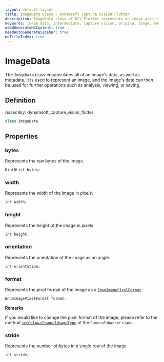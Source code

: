 ```yaml
---
layout: default-layout
title: ImageData Class - Dynamsoft Capture Vision Flutter
description: ImageData class of DCV Flutter represents an image with its raw attributes.
keywords: image data, intermediate, capture vision, original image, result
needGenerateH3Content: true
needAutoGenerateSidebar: true
noTitleIndex: true
---
```


# ImageData

The `ImageData` class encapsulates all of an image's data, as well as metadata. It is used to represent an image, and the image's data can then be used for further operations such as analysis, viewing, or saving.

## Definition

*Assembly:* dynamsoft_capture_vision_flutter

```dart
class ImageData
```

## Properties

### bytes

Represents the raw bytes of the image. 

```dart
Uint8List bytes;
```

### width

Represents the width of the image in *pixels*.

```dart
int width;
```

### height

Represents the height of the image in *pixels*.

```dart
int height;
```

### orientation

Represents the orientation of the image as an angle.

```dart
int orientation;
```

### format

Represents the pixel format of the image as a [`EnumImagePixelFormat`](../enum/image-pixel-format.md).

```dart
EnumImagePixelFormat format;
```

**Remarks**

If you would like to change the pixel format of the image, please refer to the method [`setColourChannelUsageType`](camera-enhancer.md#setcolourchannelusagetype) of the `CameraEnhancer` class.

### stride

Represents the number of bytes in a single row of the image.

```dart
int stride;
```